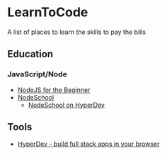 # LearnToCode
A list of places to learn the skills to pay the bills

## Education

### JavaScript/Node
* [NodeJS for the Beginner](https://hyperdev.com/help/learn-node-js-free-beginner-course/)
* [NodeSchool](http://nodeschool.io/)
  * [NodeSchool on HyperDev](https://hyperdev.com/blog/learn-javascript-nodeschools-javascripting-workshopper-hyperdev/)

## Tools

* [HyperDev - build full stack apps in your browser](https://hyperdev.com/about/?utm_campaign=HyperDev+LearnNode&utm_medium=cpm&utm_source=landingPage&utm_content=text-link)
